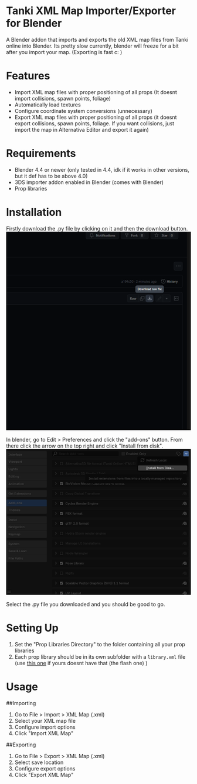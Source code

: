 # Tanki XML Map Importer/Exporter for Blender

A Blender addon that imports and exports the old XML map files from Tanki online into Blender.
Its pretty slow currently, blender will freeze for a bit after you import your map. (Exporting is fast c: )

# Features

- Import XML map files with proper positioning of all props (It doesnt import collisions, spawn points, foliage)
- Automatically load textures
- Configure coordinate system conversions (unnecessary)
- Export XML map files with proper positioning of all props (it doesnt export collisions, spawn points, foliage. If you want collisions, just import the map in Alternativa Editor and export it again)

# Requirements

- Blender 4.4 or newer (only tested in 4.4, idk if it works in other versions, but it def has to be above 4.0)
- 3DS importer addon enabled in Blender (comes with Blender)
- Prop libraries

# Installation

Firstly download the .py file by clicking on it and then the download button.<br>
![step1](./images/step1.png)<br>

In blender, go to Edit > Preferences and click the "add-ons" button. From there click the arrow on the top right and click "Install from disk".<br>
![step2](./images/step2.png)<br>

Select the .py file you downloaded and you should be good to go.


# Setting Up

1. Set the "Prop Libraries Directory" to the folder containing all your prop libraries
2. Each prop library should be in its own subfolder with a `library.xml` file (use [this one](https://github.com/MapMakersAndProgrammers/tanki-prop-libraries) if yours doesnt have that (the flash one) ) 

# Usage

##Importing

1. Go to File > Import > XML Map (.xml)
2. Select your XML map file
3. Configure import options
4. Click "Import XML Map"

##Exporting

1. Go to File > Export > XML Map (.xml)
2. Select save location
3. Configure export options
4. Click "Export XML Map"


